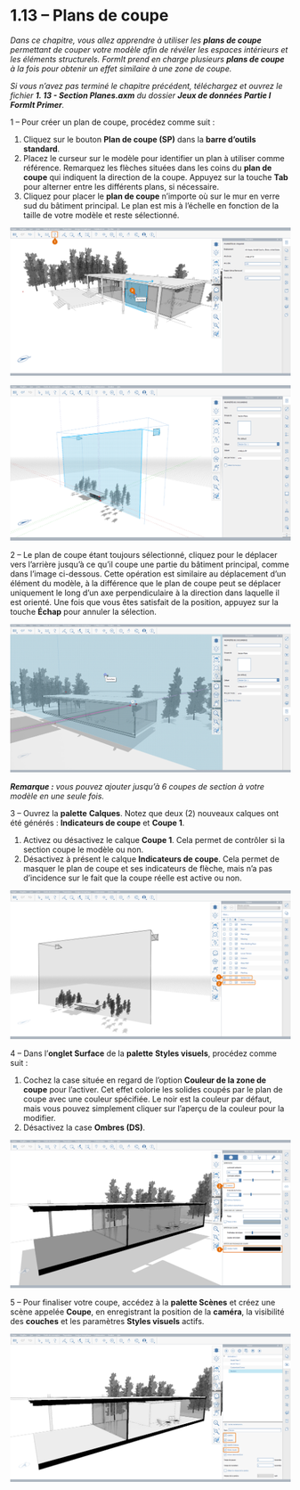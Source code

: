 # 1.13 – Plans de coupe

_Dans ce chapitre, vous allez apprendre à utiliser les_ _**plans de coupe**_ _permettant de couper votre modèle afin de révéler les espaces intérieurs et les éléments structurels. FormIt prend en charge plusieurs_ _**plans de coupe**_ _à la fois pour obtenir un effet similaire à une zone de coupe._

_Si vous n’avez pas terminé le chapitre précédent, téléchargez et ouvrez le fichier_ _**1. 13 - Section Planes.axm**_ _du dossier_ _**Jeux de données Partie I FormIt Primer**._

1 – Pour créer un plan de coupe, procédez comme suit :

1. Cliquez sur le bouton **Plan de coupe \(SP\)** dans la **barre d’outils standard**.
2. Placez le curseur sur le modèle pour identifier un plan à utiliser comme référence. Remarquez les flèches situées dans les coins du **plan de coupe** qui indiquent la direction de la coupe. Appuyez sur la touche **Tab** pour alterner entre les différents plans, si nécessaire.
3. Cliquez pour placer le **plan de coupe** n’importe où sur le mur en verre sud du bâtiment principal. Le plan est mis à l’échelle en fonction de la taille de votre modèle et reste sélectionné.

![Aperçu du plan de coupe lorsque vous passez le curseur sur le mur en verre.](../../.gitbook/assets/0%20%286%29.png)

![Plan de coupe mis à l’échelle après placement.](../../.gitbook/assets/1%20%2819%29.png)

2 – Le plan de coupe étant toujours sélectionné, cliquez pour le déplacer vers l’arrière jusqu’à ce qu’il coupe une partie du bâtiment principal, comme dans l’image ci-dessous. Cette opération est similaire au déplacement d’un élément du modèle, à la différence que le plan de coupe peut se déplacer uniquement le long d’un axe perpendiculaire à la direction dans laquelle il est orienté. Une fois que vous êtes satisfait de la position, appuyez sur la touche **Échap** pour annuler la sélection.

![](../../.gitbook/assets/2%20%2811%29.png)

_**Remarque :**_ _vous pouvez ajouter jusqu’à 6 coupes de section à votre modèle en une seule fois._

3 – Ouvrez la **palette** **Calques**. Notez que deux \(2\) nouveaux calques ont été générés : **Indicateurs de coupe** et **Coupe 1**.

1. Activez ou désactivez le calque **Coupe 1**. Cela permet de contrôler si la section coupe le modèle ou non.
2. Désactivez à présent le calque **Indicateurs de coupe**. Cela permet de masquer le plan de coupe et ses indicateurs de flèche, mais n’a pas d’incidence sur le fait que la coupe réelle est active ou non.

![](../../.gitbook/assets/3%20%286%29.png)

4 – Dans l’**onglet Surface** de la **palette** **Styles visuels**, procédez comme suit :

1. Cochez la case située en regard de l’option **Couleur de la zone de coupe** pour l’activer. Cet effet colorie les solides coupés par le plan de coupe avec une couleur spécifiée. Le noir est la couleur par défaut, mais vous pouvez simplement cliquer sur l’aperçu de la couleur pour la modifier.
2. Désactivez la case **Ombres \(DS\)**.

![](../../.gitbook/assets/poche.png)

5 – Pour finaliser votre coupe, accédez à la **palette Scènes** et créez une scène appelée **Coupe**, en enregistrant la position de la **caméra**, la visibilité des **couches** et les paramètres **Styles visuels** actifs.

![](../../.gitbook/assets/5%20%287%29.png)

